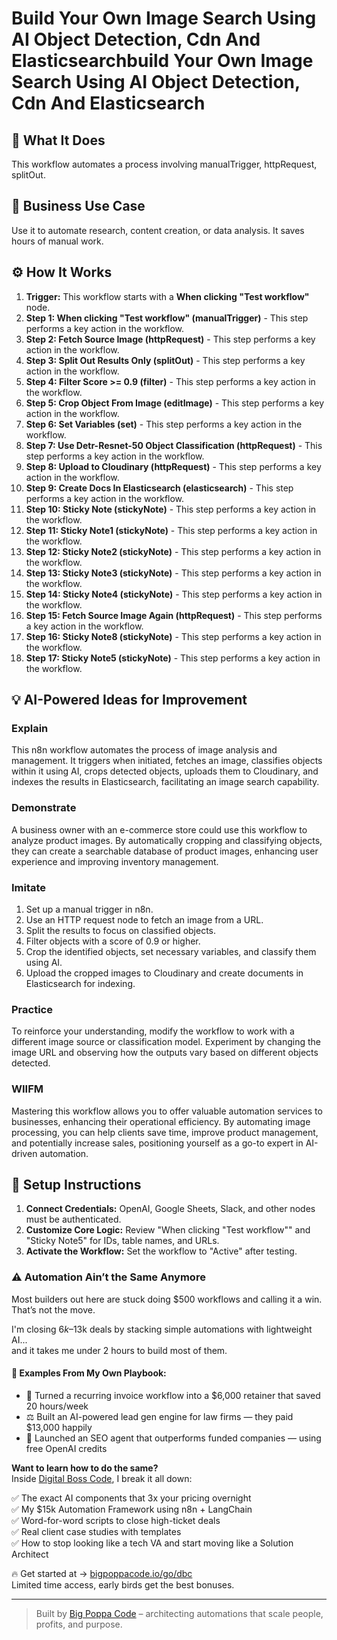 # Build Your Own Image Search Using AI Object Detection, Cdn And Elasticsearchbuild Your Own Image Search Using AI Object Detection, Cdn And Elasticsearch

## 🚀 What It Does
This workflow automates a process involving manualTrigger, httpRequest, splitOut.

## 💼 Business Use Case
Use it to automate research, content creation, or data analysis. It saves hours of manual work.

## ⚙️ How It Works
1.  **Trigger:** This workflow starts with a **When clicking "Test workflow"** node.
2. **Step 1: When clicking "Test workflow" (manualTrigger)** - This step performs a key action in the workflow.
3. **Step 2: Fetch Source Image (httpRequest)** - This step performs a key action in the workflow.
4. **Step 3: Split Out Results Only (splitOut)** - This step performs a key action in the workflow.
5. **Step 4: Filter Score >= 0.9 (filter)** - This step performs a key action in the workflow.
6. **Step 5: Crop Object From Image (editImage)** - This step performs a key action in the workflow.
7. **Step 6: Set Variables (set)** - This step performs a key action in the workflow.
8. **Step 7: Use Detr-Resnet-50 Object Classification (httpRequest)** - This step performs a key action in the workflow.
9. **Step 8: Upload to Cloudinary (httpRequest)** - This step performs a key action in the workflow.
10. **Step 9: Create Docs In Elasticsearch (elasticsearch)** - This step performs a key action in the workflow.
11. **Step 10: Sticky Note (stickyNote)** - This step performs a key action in the workflow.
12. **Step 11: Sticky Note1 (stickyNote)** - This step performs a key action in the workflow.
13. **Step 12: Sticky Note2 (stickyNote)** - This step performs a key action in the workflow.
14. **Step 13: Sticky Note3 (stickyNote)** - This step performs a key action in the workflow.
15. **Step 14: Sticky Note4 (stickyNote)** - This step performs a key action in the workflow.
16. **Step 15: Fetch Source Image Again (httpRequest)** - This step performs a key action in the workflow.
17. **Step 16: Sticky Note8 (stickyNote)** - This step performs a key action in the workflow.
18. **Step 17: Sticky Note5 (stickyNote)** - This step performs a key action in the workflow.

## 💡 AI-Powered Ideas for Improvement
### Explain
This n8n workflow automates the process of image analysis and management. It triggers when initiated, fetches an image, classifies objects within it using AI, crops detected objects, uploads them to Cloudinary, and indexes the results in Elasticsearch, facilitating an image search capability.

### Demonstrate
A business owner with an e-commerce store could use this workflow to analyze product images. By automatically cropping and classifying objects, they can create a searchable database of product images, enhancing user experience and improving inventory management.

### Imitate
1. Set up a manual trigger in n8n.
2. Use an HTTP request node to fetch an image from a URL.
3. Split the results to focus on classified objects.
4. Filter objects with a score of 0.9 or higher.
5. Crop the identified objects, set necessary variables, and classify them using AI.
6. Upload the cropped images to Cloudinary and create documents in Elasticsearch for indexing.

### Practice
To reinforce your understanding, modify the workflow to work with a different image source or classification model. Experiment by changing the image URL and observing how the outputs vary based on different objects detected.

### WIIFM
Mastering this workflow allows you to offer valuable automation services to businesses, enhancing their operational efficiency. By automating image processing, you can help clients save time, improve product management, and potentially increase sales, positioning yourself as a go-to expert in AI-driven automation.

## 🔧 Setup Instructions
1. **Connect Credentials:** OpenAI, Google Sheets, Slack, and other nodes must be authenticated.
2. **Customize Core Logic:** Review "When clicking "Test workflow"" and "Sticky Note5" for IDs, table names, and URLs.
3. **Activate the Workflow:** Set the workflow to "Active" after testing.

### ⚠️ Automation Ain’t the Same Anymore

Most builders out here are stuck doing $500 workflows and calling it a win.  
That’s not the move.  

I'm closing $6k–$13k deals by stacking simple automations with lightweight AI...  
and it takes me under 2 hours to build most of them.

#### 🧠 Examples From My Own Playbook:
- 🔁 Turned a recurring invoice workflow into a $6,000 retainer that saved 20 hours/week  
- ⚖️ Built an AI-powered lead gen engine for law firms — they paid $13,000 happily  
- 🚀 Launched an SEO agent that outperforms funded companies — using free OpenAI credits  

**Want to learn how to do the same?**  
Inside [Digital Boss Code](https://bigpoppacode.io/go/dbc), I break it all down:

✅ The exact AI components that 3x your pricing overnight  
✅ My $15k Automation Framework using n8n + LangChain  
✅ Word-for-word scripts to close high-ticket deals  
✅ Real client case studies with templates  
✅ How to stop looking like a tech VA and start moving like a Solution Architect  

🔥 Get started at → [bigpoppacode.io/go/dbc](https://bigpoppacode.io/go/dbc)  
Limited time access, early birds get the best bonuses.

---
> Built by [Big Poppa Code](https://bigpoppacode.io) – architecting automations that scale people, profits, and purpose.
